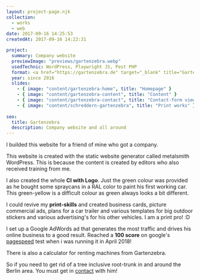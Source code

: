 ```yaml
---
layout: project-page.njk
collection: 
  - works
  - web
date: 2017-09-16 14:25:53
createdAt: 2017-09-16 14:22:31

project:
  summary: Company website
  previewImage: "previews/gartenzebra.webp"
  usedTechnic: WordPress, Playwright JS, Pest PHP
  format: <a href="https://gartenzebra.de" target="_blank" title="Gartenzebra website">gartenzebra.de</a>
  year: since 2016
  slides:
    - { image: "content/gartenzebra-home", title: "Homepage" }
    - { image: "content/gartenzebra-content", title: "Content" }
    - { image: "content/gartenzebra-contact", title: "Contact-form view" }
    - { image: "content/schreddern-gartenzebra", title: "Print works" }
   
seo:
  title: Gartenzebra
  description: Company website and all around
---
```

I builded this website for a friend of mine who got a company.

This website is created with <span class="lined">the static website generator called metalsmith</span> WordPress. This is because the content is created by editors who also received training from me.

I also created the whole <strong>CI with Logo</strong>. Just the green colour was provided as he bought some spraycans in a RAL color to paint his first working car. This green-yellow is a difficult colour as green always looks a bit different.

I could revive my <strong>print-skills</strong> and created business cards, picture commercial ads, plans for a car trailer and various templates for big outdoor stickers and various advertising's for his other vehicles. I am a print pro! :D

I set up a Google AdWords ad that generates the most traffic and drives his online business to a good result.
Reached a <strong>100 score</strong> on google's <a href="https://developers.google.com/speed/pagespeed/insights/?url=https%3A%2F%2Fgartenzebra.de%2F" rel="nofollow noreferrer noopener" target="_blank" title="PageSpeed Insights test of gartenzebra.de">pagespeed</a> test when i was running it in April 2018!

There is also a calculator for renting machines from Gartenzebra.

So if you need to get rid of a tree inclusive root-trunk in and around the Berlin area. You must get in <a href="https://gartenzebra.de/kontakt/" rel="noreferrer noopener" target="_blank" title="Gartenzebra Kontakt">contact</a> with him!


